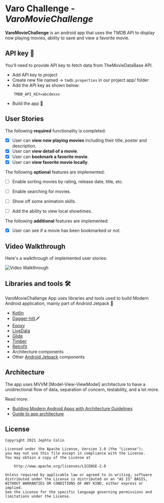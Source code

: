 # Varo Challenge - *VaroMovieChallenge*

**VaroMovieChallenge** is an android app that uses the TMDB API to display now playing movies, ability to save and view a favorite movie.


## API key 🔑
You'll need to provide API key to fetch data from TheMovieDataBase API.

- Add API key to project
- Create new file named -> `tmdb.properties` in our project app/ folder
- Add the API key as shown below:
```
    TMDB_API_KEY=abcdexxx
```
- Build the app 🚀


## User Stories

The following **required** functionality is completed:

* [x] User can **view now playing movies** including their title, poster and description.
* [x] User can **view detail of a movie**.
* [x] User can **bookmark a favorite movie**.
* [x] User can **view favorite movie locally**.

The following **optional** features are implemented:

* [ ] Enable sorting movies by rating, release date, title, etc.
* [ ] Enable searching for movies.
* [ ] Show off some animation skills.
* [ ] Add the ability to view local showtimes.



The following **additional** features are implemented:

* [x] User can see if a movie has been bookmarked or not.

## Video Walkthrough

Here's a walkthrough of implemented user stories:

<img src='https://i.imgur.com/kX0Sp7Q.gif' title='Video Walkthrough' width='' alt='Video Walkthrough' />






## Libraries and tools 🛠

VaroMovieChallenge App uses libraries and tools used to build Modern Android application, mainly part of Android Jetpack 🚀

- [Kotlin](https://kotlinlang.org/)
- [Dagger-hilt](https://dagger.dev/hilt/)🗡
- [Epoxy](https://github.com/airbnb/epoxy)
- [LiveData](https://developer.android.com/topic/libraries/architecture/livedata)
- [Glide](https://github.com/bumptech/glide)
- [Timber](https://github.com/JakeWharton/timber)
- [Retrofit](https://square.github.io/retrofit/)
- Architecture components
- Other [Android Jetpack](https://developer.android.com/jetpack) components


## Architecture

The app uses MVVM [Model-View-ViewModel] architecture to have a unidirectional flow of data, separation of concern, testability, and a lot more.

Read more:
- [Building Modern Android Apps with Architecture Guidelines](https://medium.com/@aky/building-modern-apps-using-the-android-architecture-guidelines-3238fff96f14)
- [Guide to app architecture](https://developer.android.com/jetpack/docs/guide)




## License

    Copyright 2021 Jephte Colin

    Licensed under the Apache License, Version 2.0 (the "License");
    you may not use this file except in compliance with the License.
    You may obtain a copy of the License at

        http://www.apache.org/licenses/LICENSE-2.0

    Unless required by applicable law or agreed to in writing, software
    distributed under the License is distributed on an "AS IS" BASIS,
    WITHOUT WARRANTIES OR CONDITIONS OF ANY KIND, either express or implied.
    See the License for the specific language governing permissions and
    limitations under the License.
